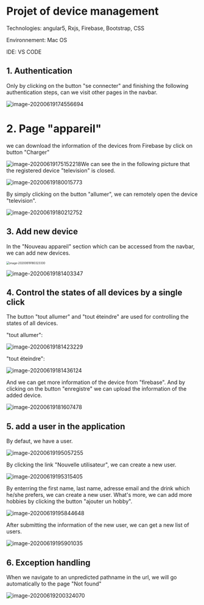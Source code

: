 # Projet of device management

Technologies: angular5, Rxjs, Firebase, Bootstrap, CSS

Environnement: Mac OS

IDE: VS CODE

## 1. Authentication

Only by clicking on the button "se connecter" and finishing the following authentication steps, can we visit other pages in the navbar.

![image-20200619174556694](./images_device_management/image-20200619174556694.png)

# 2. Page "appareil"

we can download the information of the devices from Firebase by click on button "Charger" 

![image-20200619175152218](./images_device_management/image-20200619175152218.png)We can see the in the following picture that the registered device "television" is closed. 

![image-20200619180015773](./images_device_management/image-20200619180015773.png)

By simply clicking on the button "allumer", we can remotely open the device "television".

![image-20200619180212752](./images_device_management/image-20200619180212752.png)

## 3. Add new device

In the "Nouveau appareil" section which can be accessed from the navbar, we can add new devices.

<img src="./images_device_management/image-20200619180323330.png" alt="image-20200619180323330" style="zoom:50%;" />

![image-20200619181403347](./images_device_management/image-20200619181403347.png)

## 4. Control the states of all devices by a single click

The button "tout allumer" and "tout éteindre" are used for controlling the states of all devices.

"tout allumer":

![image-20200619181423229](./images_device_management/image-20200619181423229.png)

"tout éteindre":

![image-20200619181436124](./images_device_management/image-20200619181436124.png)

And we can get more information of the device from  "firebase". And by clicking on the button "enregistre" we can upload the information of the added device.

![image-20200619181607478](./images_device_management/image-20200619181607478.png)

## 5. add a user in the application

By defaut, we have a user. 

![image-20200619195057255](./images_device_management/image-20200619195057255.png)

By clicking the link "Nouvelle utilisateur", we can create a new user. 

![image-20200619195315405](./images_device_management/image-20200619195315405.png)

By enterring the first name, last name, adresse email and the drink which he/she prefers, we can create a new user. What's more, we can add more hobbies by clicking the button "ajouter un hobby".

![image-20200619195844648](./images_device_management/image-20200619195844648.png)

After submitting the information of the new user, we can get a new list of users. 

![image-20200619195901035](./images_device_management/image-20200619195901035.png)

## 6. Exception handling

When we navigate to an unpredicted pathname in the url, we will go automatically to the page "Not found"

![image-20200619200324070](./images_device_management/image-20200619200324070.png)



